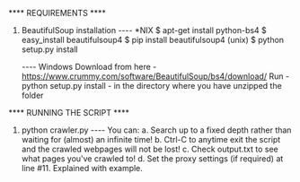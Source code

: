 **** REQUIREMENTS ****
1. BeautifulSoup installation
	---- *NIX
	$ apt-get install python-bs4
	$ easy_install beautifulsoup4
	$ pip install beautifulsoup4	(unix)
	$ python setup.py install

	---- Windows
	Download from here - https://www.crummy.com/software/BeautifulSoup/bs4/download/
	Run - python setup.py install - in the directory where you have unzipped the folder

**** RUNNING THE SCRIPT ****
1. python crawler.py
	---- You can:
	a. Search up to a fixed depth rather than waiting for (almost) an infinite time!
	b. Ctrl-C to anytime exit the script and the crawled webpages will not be lost!
	c. Check output.txt to see what pages you've crawled to!
	d. Set the proxy settings (if required) at line #11. Explained with example.